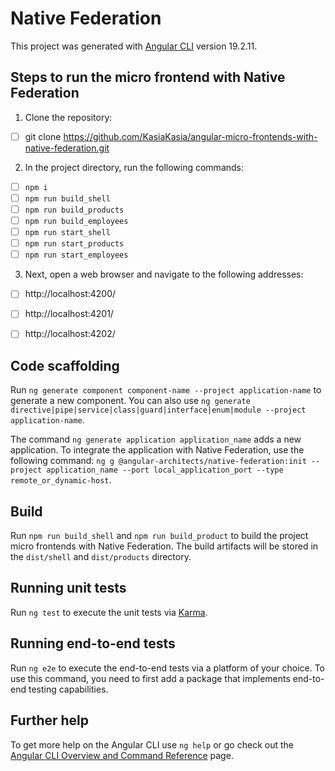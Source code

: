 # Native Federation

This project was generated with [Angular CLI](https://github.com/angular/angular-cli) version 19.2.11.

## Steps to run the micro frontend with Native Federation

1. Clone the repository:
- [ ] git clone https://github.com/KasiaKasia/angular-micro-frontends-with-native-federation.git

2. In the project directory, run the following commands:
- [ ] `npm i`
- [ ] `npm run build_shell`
- [ ] `npm run build_products` 
- [ ] `npm run build_employees` 
- [ ] `npm run start_shell`
- [ ] `npm run start_products`
- [ ] `npm run start_employees`

3. Next, open a web browser and navigate to the following addresses: 
- [ ] http://localhost:4200/ 
- [ ] http://localhost:4201/
- [ ] http://localhost:4202/


## Code scaffolding

Run `ng generate component component-name --project application-name` to generate a new component. You can also use `ng generate directive|pipe|service|class|guard|interface|enum|module --project application-name`.

The command `ng generate application application_name` adds a new application. To integrate the application with Native Federation, use the following command:
`ng g @angular-architects/native-federation:init --project application_name --port local_application_port --type remote_or_dynamic-host`.

## Build

Run `npm run build_shell` and `npm run build_product` to build the project micro frontends with Native Federation. The build artifacts will be stored in the `dist/shell` and `dist/products` directory.

## Running unit tests

Run `ng test` to execute the unit tests via [Karma](https://karma-runner.github.io).

## Running end-to-end tests

Run `ng e2e` to execute the end-to-end tests via a platform of your choice. To use this command, you need to first add a package that implements end-to-end testing capabilities.

## Further help

To get more help on the Angular CLI use `ng help` or go check out the [Angular CLI Overview and Command Reference](https://angular.io/cli) page.
